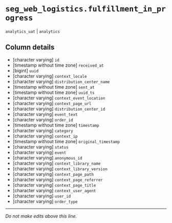 # `seg_web_logistics.fulfillment_in_progress`
`analytics_uat` | `analytics`

## Column details
* [character varying] `id`
* [timestamp without time zone] `received_at`
* [bigint]    `uuid`
* [character varying] `context_locale`
* [character varying] `distribution_center_name`
* [timestamp without time zone] `sent_at`
* [timestamp without time zone] `uuid_ts`
* [character varying] `context_event_location`
* [character varying] `context_page_url`
* [character varying] `distribution_center_id`
* [character varying] `event_text`
* [character varying] `order_id`
* [timestamp without time zone] `timestamp`
* [character varying] `category`
* [character varying] `context_ip`
* [timestamp without time zone] `original_timestamp`
* [character varying] `status`
* [character varying] `event`
* [character varying] `anonymous_id`
* [character varying] `context_library_name`
* [character varying] `context_library_version`
* [character varying] `context_page_path`
* [character varying] `context_page_referrer`
* [character varying] `context_page_title`
* [character varying] `context_user_agent`
* [character varying] `user_id`
* [character varying] `order_type`

-------------------------------------------------------------------------------
*Do not make edits above this line.*
